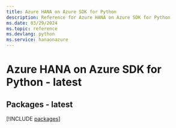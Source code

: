 ```yaml
---
title: Azure HANA on Azure SDK for Python
description: Reference for Azure HANA on Azure SDK for Python
ms.date: 03/29/2024
ms.topic: reference
ms.devlang: python
ms.service: hanaonazure
---
```

# Azure HANA on Azure SDK for Python - latest
## Packages - latest
[!INCLUDE [packages](hana-on-azure-index.md)]